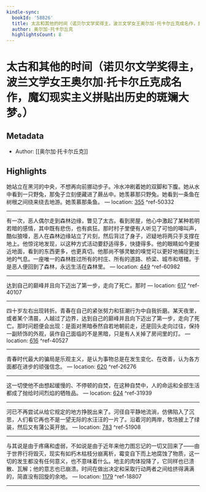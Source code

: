 ```yaml
---
kindle-sync:
  bookId: '58826'
  title: 太古和其他的时间（诺贝尔文学奖得主，波兰文学女王奥尔加·托卡尔丘克成名作，魔幻现实主义拼贴出历史的斑斓大梦。）
  author: 奥尔加·托卡尔丘克
  highlightsCount: 8
---
```

# 太古和其他的时间（诺贝尔文学奖得主，波兰文学女王奥尔加·托卡尔丘克成名作，魔幻现实主义拼贴出历史的斑斓大梦。）
## Metadata
* Author: [[奥尔加·托卡尔丘克]]

## Highlights
她站立在黑河的中央，不想再向前挪动步子。冷水冲刷着她的双脚和下腹。她从水中看到一只野兔，那兔子立刻便藏进了蕨丛中。她羡慕那只野兔。她看到一条鱼在树根之间绕来绕去地游。她羡慕那条鱼。 — location: [355]() ^ref-50332

---
有一次，恶人偶尔走到森林边缘，瞥见了太古。看到房屋，他心中激起了某种若明若暗的感情，其中既有悲伤，也有疯狂。那时村子里便有人听见了可怕的嗥叫声，酷似狼嚎，恶人在森林边缘站立了片刻，然后背过了身子，迟疑地将两只手支撑在地上。他惊诧地发现，以这种方式活动要舒适得多，快捷得多。他的眼睛如今更接近地面，看到的东西更多，也更真切。他那尚不够灵敏的嗅觉可以更好地捕捉到土地的气息。一座唯一的森林胜过所有的村庄、所有的道路、桥梁、城市和塔楼。于是恶人便回到了森林，永远生活在森林里。 — location: [449]() ^ref-60982

---
达到自己的巅峰并且向下迈出了第一步，走向了死亡。那时 — location: [617]() ^ref-40107

---
四十岁左右出现转折。青春在自己的紧张努力和狂潮行为中自我折磨。某天夜里，或者某个清晨，人越过了边界，达到自己的巅峰并且向下迈出了第一步，走向了死亡。那时问题便会出现：是面对黑暗泰然自若地朝前走，还是回头走向过往，保持一副矫饰的外观，装作自己面临的不是黑暗，只是有人关掉了房间里的灯。 — location: [616]() ^ref-40527

---
青春时代最大的骗局是乐观主义，是认为事物总是在发生变化、在改善，认为各方面都在进步的顽强信念。 — location: [620]() ^ref-26276

---
这一切使他不由想起缓慢的、不停顿的自焚，在这种自焚中，人的命运和全部生活都成了抛给时间烈焰的牺牲品。 — location: [624]() ^ref-31939

---
河已不再尝试从给它规定的地方挣脱出来了。河径自平静地流淌，仿佛陷入了沉思，人们看它再也不是一望无际的水汪汪的一片了。沿着河的两岸，牧场披上了绿装，然后又有蒲公英开放。 — location: [783]() ^ref-51908

---
与其说是由于疼痛和虚弱，不如说是由于近年来他力图忘记的一切又回来了——由于世界行将毁灭，现实有如朽木枯枝分崩离析，霉变自下而上地腐蚀了物质，这一切的发生都没有任何意义，也不意味着什么。地主的肉体投降了，它同样也已溃散、瓦解；他的意志也已崩溃。时间在做出决定和采取行动两者之间给挤得满满的，简直没有回旋的余地。 — location: [1179]() ^ref-18807

---
